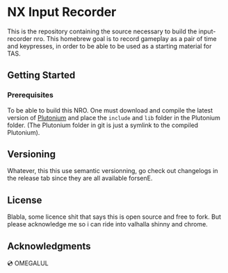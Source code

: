 # NX Input Recorder

This is the repository containing the source necessary to build the input-recorder nro.
This homebrew goal is to record gameplay as a pair of time and keypresses, in order to be able to be used as a starting material for TAS.

## Getting Started

### Prerequisites

To be able to build this NRO. One must download and compile the latest version of [Plutonium](https://github.com/XorTroll/Plutonium) and place the `include` and `lib` folder in the Plutonium folder. (The Plutonium folder in git is just a symlink to the compiled Plutonium).


## Versioning

Whatever, this this use semantic versionning, go check out changelogs in the release tab since they are all available forsenE.


## License

Blabla, some licence shit that says this is open source and free to fork. But please acknowledge me so i can ride into valhalla shinny and chrome.

## Acknowledgments

💿 OMEGALUL 





